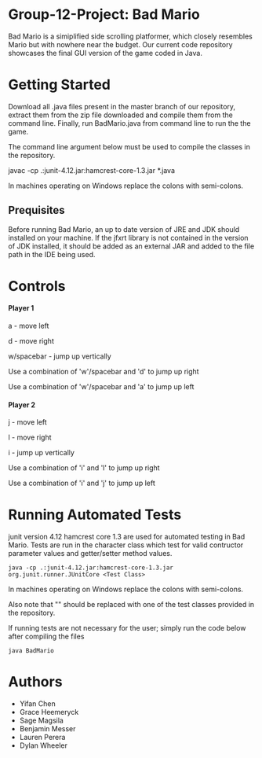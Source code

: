 # Group-12-Project: Bad Mario
Bad Mario is a simiplified side scrolling platformer, which closely resembles Mario but with nowhere near the budget. Our current code repository showcases the final GUI version of the game coded in Java. 

# Getting Started
Download all .java files present in the master branch of our repository, extract them from the zip file downloaded and compile them from the command line. Finally, run BadMario.java from command line to run the the game.

The command line argument below must be used to compile the classes in the repository. 

 javac -cp .:junit-4.12.jar:hamcrest-core-1.3.jar *.java
 
In machines operating on Windows replace the colons with semi-colons.

## Prequisites 
Before running Bad Mario, an up to date version of JRE and JDK should installed on your machine. If the jfxrt library is not contained in the version of JDK installed, it should be added as an external JAR and added to the file path in the IDE being used. 

# Controls


#### Player 1


a - move left


d - move right


w/spacebar - jump up vertically


Use a combination of 'w'/spacebar and 'd' to jump up right


Use a combination of 'w'/spacebar and 'a' to jump up left


#### Player 2


j - move left


l - move right


i - jump up vertically


Use a combination of 'i' and 'l' to jump up right


Use a combination of 'i' and 'j' to jump up left


# Running Automated Tests
junit version 4.12 hamcrest core 1.3 are used for automated testing in Bad Mario. Tests are run in the character class which test for valid contructor parameter values and getter/setter method values.

    java -cp .:junit-4.12.jar:hamcrest-core-1.3.jar org.junit.runner.JUnitCore <Test Class>

In machines operating on Windows replace the colons with semi-colons.


Also note that "<Test Class>" should be replaced with one of the test classes provided in the repository. 


If running tests are not necessary for the user; simply run the code below after compiling the files
     
    java BadMario

# Authors
- Yifan Chen
- Grace Heemeryck
- Sage Magsila
- Benjamin Messer
- Lauren Perera
- Dylan Wheeler

